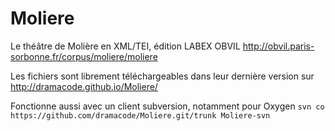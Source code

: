 # Moliere
Le théâtre de Molière en XML/TEI, édition LABEX OBVIL http://obvil.paris-sorbonne.fr/corpus/moliere/moliere

Les fichiers sont librement téléchargeables dans leur dernière version sur http://dramacode.github.io/Moliere/

Fonctionne aussi avec un client subversion, notamment pour Oxygen
`svn co https://github.com/dramacode/Moliere.git/trunk Moliere-svn`

